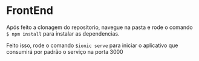 # FrontEnd

Após feito a clonagem do repositorio, navegue na pasta e rode o comando `$ npm install` para instalar as dependencias.

Feito isso, rode o comando `$ionic serve` para iniciar o aplicativo que consumirá por padrão o serviço na porta 3000

